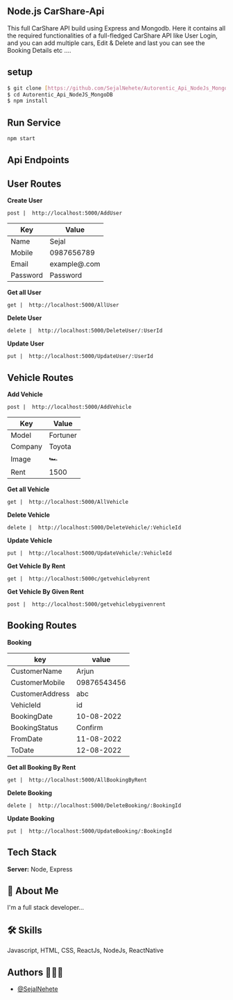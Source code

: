 




## Node.js CarShare-Api

This full CarShare API build using Express and Mongodb. Here it contains all the required functionalities of a full-fledged CarShare API like  User Login, and you can  add multiple cars,  Edit & Delete and last you can see the Booking Details  etc ....


## setup



```bash
$ git clone [https://github.com/SejalNehete/Autorentic_Api_NodeJs_MongoDB.git]
$ cd Autorentic_Api_NodeJS_MongoDB
$ npm install
```



## Run Service

```bash
npm start
```

## Api Endpoints




    

## User Routes

 **Create User** 

 `post |  http://localhost:5000/AddUser`

|Key | Value|
-----|------
| Name | Sejal |
| Mobile | 0987656789 |
| Email |  example@.com |
| Password | Password |

 **Get all User**
 
`get |  http://localhost:5000/AllUser`


 **Delete User**
 
`delete |  http://localhost:5000/DeleteUser/:UserId`


 **Update User**
 
`put |  http://localhost:5000/UpdateUser/:UserId`


## Vehicle Routes

**Add Vehicle** 

 `post |  http://localhost:5000/AddVehicle`

|Key | Value|
-----|------
| Model | Fortuner |
| Company | Toyota |
| Image | 🏎️  |
| Rent | 1500 |



 **Get all Vehicle**
 
`get |  http://localhost:5000/AllVehicle`


 **Delete Vehicle**
 
`delete |  http://localhost:5000/DeleteVehicle/:VehicleId`


 **Update Vehicle**
 
`put |  http://localhost:5000/UpdateVehicle/:VehicleId`

**Get Vehicle By Rent**

`get |  http://localhost:5000c/getvehiclebyrent`

**Get Vehicle By Given Rent**

`post |  http://localhost:5000/getvehiclebygivenrent`




## Booking Routes


**Booking**

  | key | value |
   -----|-----
  |  CustomerName   | Arjun|
  |  CustomerMobile | 09876543456|
  | CustomerAddress | abc |
  | VehicleId       | id |
  | BookingDate     | 10-08-2022 |
  | BookingStatus   | Confirm |
  | FromDate        | 11-08-2022 |
  | ToDate          | 12-08-2022 |
  
  
  
   **Get all Booking By Rent**
 
`get |  http://localhost:5000/AllBookingByRent`


 **Delete Booking**
 
`delete |  http://localhost:5000/DeleteBooking/:BookingId`


 **Update Booking**
 
`put |  http://localhost:5000/UpdateBooking/:BookingId`



  
## Tech Stack

**Server:** Node, Express


## 🚀 About Me
I'm a full stack developer...


## 🛠 Skills
Javascript, HTML, CSS, ReactJs, NodeJs, ReactNative 



## Authors 👨🏻‍💻

- [@SejalNehete](https://www.github.com/SejalNehete)





